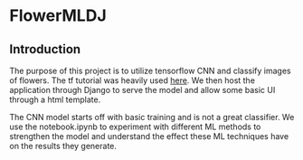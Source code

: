 # FlowerMLDJ

## Introduction
The purpose of this project is to utilize tensorflow CNN and classify images of flowers. The tf tutorial was heavily used [here](https://www.tensorflow.org/tutorials/images/cnn). We then host the application through Django to serve
the model and allow some basic UI through a html template.

The CNN model starts off with basic training and is not a great classifier. We use the notebook.ipynb to experiment with different ML methods to strengthen the model and understand the effect these ML techniques have
on the results they generate.

